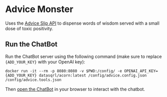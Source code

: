 # Advice Monster

Uses the [Advice Slip API](https://api.adviceslip.com/) to dispense words of wisdom served with a small dose of toxic positivity.

## Run the ChatBot

Run the ChatBot server using the following command (make sure to replace `{ADD_YOUR_KEY}` with your OpenAI key):
```
docker run -it --rm -p 8080:8080 -v $PWD:/config/ -e OPENAI_API_KEY={ADD_YOUR_KEY} datasqrl/acorn:latest /config/advice.config.json /config/advice.tools.json
```

Then [open the ChatBot](http://localhost:8080/?login=false) in your browser to interact with the chatbot.